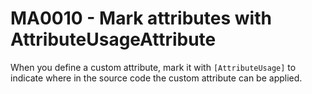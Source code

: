# MA0010 - Mark attributes with AttributeUsageAttribute

When you define a custom attribute, mark it with `[AttributeUsage]` to indicate where in the source code the custom attribute can be applied.
